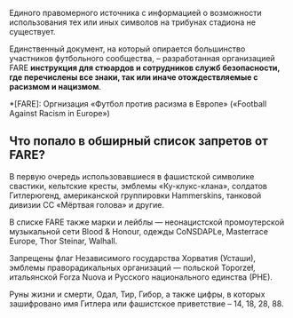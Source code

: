 Единого правомерного источника с информацией о возможности использования тех или иных символов на трибунах стадиона не существует. 

Единственный документ, на который опирается большинство участников футбольного сообщества, – разработанная организацией FARE **инструкция для стюардов и сотрудников служб безопасности, где перечислены все знаки, так или иначе отождествляемые с расизмом и нацизмом**.

*[FARE]: Оргнизация «Футбол против расизма в Европе» («Football Against Racism in Europe»)

## Что попало в обширный список запретов от FARE? 

В первую очередь использовавшиеся в фашистской символике свастики, кельтские кресты, эмблемы «Ку-клукс-клана», солдатов Гитлерюгенд, американской группировки Hammerskins, танковой дивизии СС «Мёртвая голова» и другие. 

В списке FARE также марки и лейблы — неонацистской промоутерской музыкальной сети Blood & Honour, одежды CoNSDAPLe, Masterrace Europe, Thor Steinar, Walhall. 

Запрещены флаг Независимого государства Хорватия (Усташи), эмблемы праворадикальных организаций — польской Toporzeł, итальянской Forza Nuova и Русского национального единства (РНЕ).

Руны жизни и смерти, Одал, Тир, Гибор, а также цифры, в которых зашифровано имя Гитлера или фашистское приветствие – 14, 18, 28, 88.
